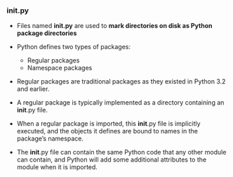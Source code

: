 ### __init__.py

* Files named **__init__.py** are used to **mark directories on disk as Python package directories**

* Python defines two types of packages: 
  * Regular packages
  * Namespace packages
  
* Regular packages are traditional packages as they existed in Python 3.2 and earlier.
* A regular package is typically implemented as a directory containing an __init__.py file.
* When a regular package is imported, this __init__.py file is implicitly executed, and the objects it defines are bound to names in the package’s namespace.
* The __init__.py file can contain the same Python code that any other module can contain, and Python will add some additional attributes to the module when it is imported.
